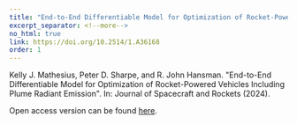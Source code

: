 ```yaml
---
title: "End-to-End Differentiable Model for Optimization of Rocket-Powered Vehicles Including Plume Radiant Emission"
excerpt_separator: <!--more-->
no_html: true
link: https://doi.org/10.2514/1.A36168
order: 1
---
```


Kelly J. Mathesius, Peter D. Sharpe, and R. John Hansman. "End-to-End Differentiable Model for Optimization of Rocket-Powered Vehicles Including Plume Radiant Emission". In: Journal of Spacecraft and Rockets (2024).

Open access version can be found <a href="/portfolio/assets/files/plume_model.pdf" target="_blank" rel="noopener">here</a>. 
<!--more-->